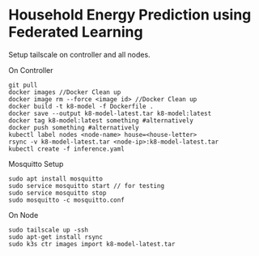 # Household Energy Prediction using Federated Learning 

Setup tailscale on controller and all nodes. 

On Controller
```
git pull
docker images //Docker Clean up
docker image rm --force <image id> //Docker Clean up
docker build -t k8-model -f Dockerfile .
docker save --output k8-model-latest.tar k8-model:latest
docker tag k8-model:latest something #alternatively
docker push something #alternatively
kubectl label nodes <node-name> house=<house-letter>
rsync -v k8-model-latest.tar <node-ip>:k8-model-latest.tar
kubectl create -f inference.yaml
```

Mosquitto Setup
```
sudo apt install mosquitto 
sudo service mosquitto start // for testing
sudo service mosquitto stop
sudo mosquitto -c mosquitto.conf 

```

On Node
```
sudo tailscale up -ssh
sudo apt-get install rsync
sudo k3s ctr images import k8-model-latest.tar 
```

